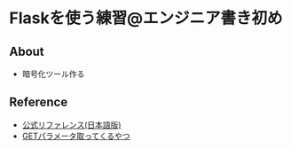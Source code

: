 # Flaskを使う練習@エンジニア書き初め

## About
- 暗号化ツール作る

## Reference
- [公式リファレンス(日本語版)](https://flask-docs-ja.readthedocs.org/en/latest/)
- [GETパラメータ取ってくるやつ](http://nekoyukimmm.hatenablog.com/entry/2015/06/23/172641)


